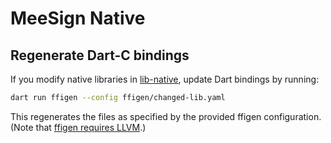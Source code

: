 # MeeSign Native

## Regenerate Dart-C bindings

If you modify native libraries in [lib-native](lib-native), update Dart bindings by running:

```bash
dart run ffigen --config ffigen/changed-lib.yaml
```

This regenerates the files as specified by the provided ffigen configuration. (Note that [ffigen requires LLVM](https://pub.dev/packages/ffigen).)
